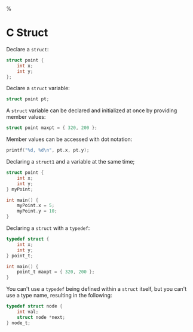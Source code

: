 %

# C Struct

Declare a `struct`:

``` c
struct point {
    int x;
    int y;
};
```

Declare a `struct` variable:

``` c
struct point pt;
```

A `struct` variable can be declared and initialized at once by providing member values:

``` c
struct point maxpt = { 320, 200 };
```

Member values can be accessed with dot notation:

``` c
printf("%d, %d\n", pt.x, pt.y);
```

Declaring a `struct1` and a variable at the same time;

``` c
struct point {
    int x;
    int y;
} myPoint;

int main() {
    myPoint.x = 5;
    myPoint.y = 10;
}
```

Declaring a `struct` with a `typedef`:

``` c
typedef struct {
    int x;
    int y;
} point_t;

int main() {
    point_t maxpt = { 320, 200 };
}
```

You can't use a `typedef` being defined within a `struct` itself, but you can't use a type name, resulting in the following:

``` c
typedef struct node {
    int val;
    struct node *next;
} node_t;
```
